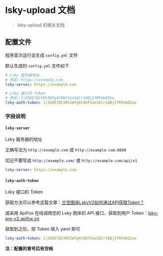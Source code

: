 # lsky-upload 文档

> lsky-upload 的相关文档

## 配置文件

程序首次运行会生成 `config.yml` 文件

默认生成的 `config.yml` 文件如下

```yaml
# Lsky 服务器地址
# 例如：https://example.com
lsky-server: https://example.com

# Lsky 接口的 Token
# 例如：1|2kDE7QCXRhIWfgXC9bF3axSbCr1dBjIfRPebQ2oo
lsky-auth-token: 1|2kDE7QCXRhIWfgXC9bF3axSbCr1dBjIfRPebQ2oo
```

### 字段说明

#### `lsky-server`

Lsky 服务器的地址

正确写法为 `http://example.com` 或 `http://example.com:8080`

切记不要写成 `http://example.com/` 或 `http://example.com/api/v1`

```yaml
lsky-server: https://example.com
```

#### `lsky-auth-token`

Lsky 接口的 Token

获取方法可以参考这篇文章：[兰空图床LskyV2如何通过API获取Token？](https://www.52xzv.cn/archives/880.html)

或采用 ApiFox 在线调用您的 Lsky 图床的 API 接口，获取到用户 Token：[lsky-pro-v2.apifox.cn](https://lsky-pro-v2.apifox.cn/)

获取到之后，把 Token 填入 yaml 即可

```yaml
lsky-auth-token: 1|2kDE7QCXRhIWfgXC9bF3axSbCr1dBjIfRPebQ2oo
```

**注：配置的冒号后有空格**

